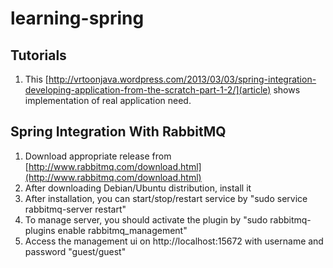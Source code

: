 learning-spring
===============

Tutorials
---------
1. This [http://vrtoonjava.wordpress.com/2013/03/03/spring-integration-developing-application-from-the-scratch-part-1-2/](article) shows implementation of real application need.

Spring Integration With RabbitMQ
--------------------------------

1. Download appropriate release from [http://www.rabbitmq.com/download.html](http://www.rabbitmq.com/download.html)
2. After downloading Debian/Ubuntu distribution, install it
3. After installation, you can start/stop/restart service by "sudo service rabbitmq-server restart"
4. To manage server, you should activate the plugin by "sudo rabbitmq-plugins enable rabbitmq_management"
5. Access the management ui on http://localhost:15672 with username and password "guest/guest"
